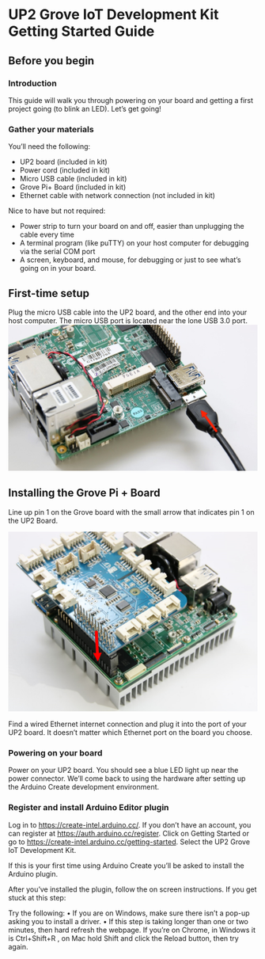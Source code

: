 # UP2 Grove IoT Development Kit Getting Started Guide

## Before you begin
### Introduction
This guide will walk you through powering on your board and getting a first project going (to blink an LED). Let’s get going!

### Gather your materials
You’ll need the following:
*	UP2 board (included in kit)
*	Power cord (included in kit)
*	Micro USB cable (included in kit)
*	Grove Pi+ Board (included in kit)
*	Ethernet cable with network connection (not included in kit)

Nice to have but not required:
* Power strip to turn your board on and off, easier than unplugging the cable every time
* A terminal program (like puTTY) on your host computer for debugging via the serial COM port
* A screen, keyboard, and mouse, for debugging or just to see what’s going on in your board.

## First-time setup
Plug the micro USB cable into the UP2 board, and the other end into your host computer. The micro USB port is located near the lone USB 3.0 port.
![](./images/up2/1.jpg)

## Installing the Grove Pi + Board
Line up pin 1 on the Grove board with the small arrow that indicates pin 1 on the UP2 Board.

![](./images/up2/2.png)

Find a wired Ethernet internet connection and plug it into the port of your UP2 board. It doesn’t matter which Ethernet port on the board you choose.

### Powering on your board
Power on your UP2 board. You should see a blue LED light up near the power connector.
We’ll come back to using the hardware after setting up the Arduino Create development environment.

### Register and install Arduino Editor plugin
Log in to https://create-intel.arduino.cc/. If you don’t have an account, you can register at https://auth.arduino.cc/register.
Click on Getting Started or go to https://create-intel.arduino.cc/getting-started.
Select the UP2 Grove IoT Development Kit.

If this is your first time using Arduino Create you’ll be asked to install the Arduino plugin.

After you’ve installed the plugin, follow the on screen instructions.
If you get stuck at this step:

Try the following:
•	If you are on Windows, make sure there isn’t a pop-up asking you to install a driver.
•	If this step is taking longer than one or two minutes, then hard refresh the webpage.  If you’re on Chrome, in Windows it is Ctrl+Shift+R , on Mac hold Shift and click the Reload button, then try again.
